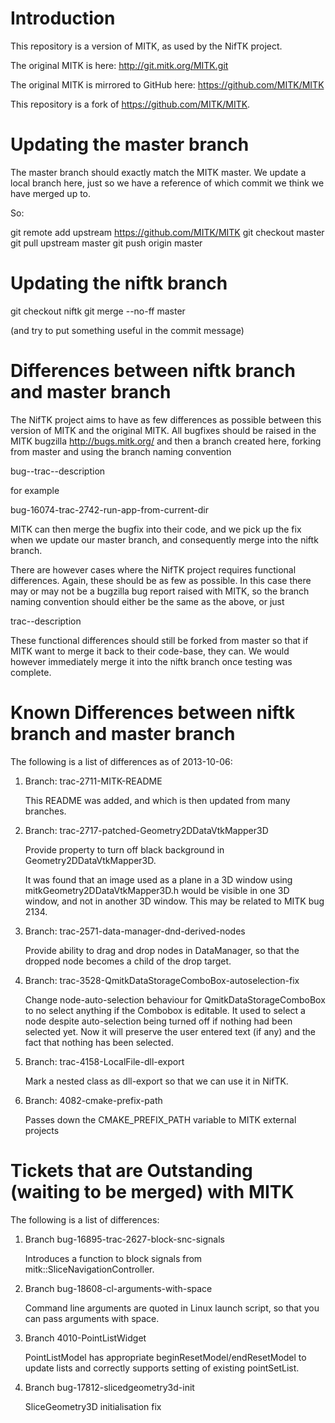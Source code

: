Introduction
============

This repository is a version of MITK, as used by the NifTK project.

The original MITK is here:
http://git.mitk.org/MITK.git

The original MITK is mirrored to GitHub here:
https://github.com/MITK/MITK

This repository is a fork of https://github.com/MITK/MITK.


Updating the master branch
==========================

The master branch should exactly match the MITK master. We update
a local branch here, just so we have a reference of which commit
we think we have merged up to.

So:

git remote add upstream https://github.com/MITK/MITK
git checkout master
git pull upstream master
git push origin master


Updating the niftk branch
=========================

git checkout niftk
git merge --no-ff master

(and try to put something useful in the commit message)


Differences between niftk branch and master branch
==================================================

The NifTK project aims to have as few differences as possible between
this version of MITK and the original MITK. All bugfixes should be 
raised in the MITK bugzilla http://bugs.mitk.org/ and then a branch
created here, forking from master and using the branch naming convention

bug-<MITK bugzilla number>-trac-<trac ticket number>-description

for example

bug-16074-trac-2742-run-app-from-current-dir

MITK can then merge the bugfix into their code, and we pick up the fix
when we update our master branch, and consequently merge into the
niftk branch.

There are however cases where the NifTK project requires functional differences.
Again, these should be as few as possible.  In this case there may or may not
be a bugzilla bug report raised with MITK, so the branch naming convention should
either be the same as the above, or just

trac-<trac ticket number>-description 

These functional differences should still be forked from master so that if MITK 
want to merge it back to their code-base, they can. We would however immediately
merge it into the niftk branch once testing was complete.


Known Differences between niftk branch and master branch
========================================================

The following is a list of differences as of 2013-10-06:

1. Branch: trac-2711-MITK-README

   This README was added, and which is then updated from many branches.

2. Branch: trac-2717-patched-Geometry2DDataVtkMapper3D

   Provide property to turn off black background in Geometry2DDataVtkMapper3D.

   It was found that an image used as a plane in a 3D window using 
   mitkGeometry2DDataVtkMapper3D.h would be visible in one 3D window, and not
   in another 3D window. This may be related to MITK bug 2134. 

3. Branch: trac-2571-data-manager-dnd-derived-nodes

   Provide ability to drag and drop nodes in DataManager, so that
   the dropped node becomes a child of the drop target.

4. Branch: trac-3528-QmitkDataStorageComboBox-autoselection-fix

   Change node-auto-selection behaviour for QmitkDataStorageComboBox to no
   select anything if the Combobox is editable. It used to select a node
   despite auto-selection being turned off if nothing had been selected yet.
   Now it will preserve the user entered text (if any) and the fact that
   nothing has been selected.

5. Branch: trac-4158-LocalFile-dll-export

   Mark a nested class as dll-export so that we can use it in NifTK.

6. Branch: 4082-cmake-prefix-path

   Passes down the CMAKE_PREFIX_PATH variable to MITK external projects


Tickets that are Outstanding (waiting to be merged) with MITK
=============================================================

The following is a list of differences:

1. Branch bug-16895-trac-2627-block-snc-signals

   Introduces a function to block signals from mitk::SliceNavigationController.

2. Branch bug-18608-cl-arguments-with-space

   Command line arguments are quoted in Linux launch script, so that you can pass
   arguments with space.

3. Branch 4010-PointListWidget

   PointListModel has appropriate beginResetModel/endResetModel to update lists and correctly supports setting of existing pointSetList.

4. Branch bug-17812-slicedgeometry3d-init

   SliceGeometry3D initialisation fix

